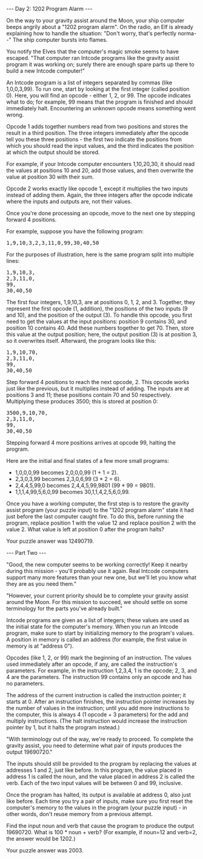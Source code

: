 --- Day 2: 1202 Program Alarm ---

On the way to your gravity assist around the Moon, your ship computer beeps angrily about a "1202 program alarm". On the radio, an 
Elf is already explaining how to handle the situation: "Don't worry, that's perfectly norma--" The ship computer bursts into flames.

You notify the Elves that the computer's magic smoke seems to have escaped. "That computer ran Intcode programs like the gravity 
assist program it was working on; surely there are enough spare parts up there to build a new Intcode computer!"

An Intcode program is a list of integers separated by commas (like 1,0,0,3,99). To run one, start by looking at the first integer 
(called position 0). Here, you will find an opcode - either 1, 2, or 99. The opcode indicates what to do; for example, 99 means 
that the program is finished and should immediately halt. Encountering an unknown opcode means something went wrong.

Opcode 1 adds together numbers read from two positions and stores the result in a third position. The three integers immediately 
after the opcode tell you these three positions - the first two indicate the positions from which you should read the input values, 
and the third indicates the position at which the output should be stored.

For example, if your Intcode computer encounters 1,10,20,30, it should read the values at positions 10 and 20, add those values, 
and then overwrite the value at position 30 with their sum.

Opcode 2 works exactly like opcode 1, except it multiplies the two inputs instead of adding them. Again, the three integers after 
the opcode indicate where the inputs and outputs are, not their values.

Once you're done processing an opcode, move to the next one by stepping forward 4 positions.

For example, suppose you have the following program:
<pre>
1,9,10,3,2,3,11,0,99,30,40,50
</pre>
For the purposes of illustration, here is the same program split into multiple lines:
<pre>
1,9,10,3,
2,3,11,0,
99,
30,40,50
</pre>
The first four integers, 1,9,10,3, are at positions 0, 1, 2, and 3. Together, they represent the first opcode (1, addition), the 
positions of the two inputs (9 and 10), and the position of the output (3). To handle this opcode, you first need to get the values 
at the input positions: position 9 contains 30, and position 10 contains 40. Add these numbers together to get 70. Then, store this 
value at the output position; here, the output position (3) is at position 3, so it overwrites itself. Afterward, the program looks 
like this:
<pre>
1,9,10,70,
2,3,11,0,
99,
30,40,50
</pre>
Step forward 4 positions to reach the next opcode, 2. This opcode works just like the previous, but it multiplies instead of 
adding. The inputs are at positions 3 and 11; these positions contain 70 and 50 respectively. Multiplying these produces 3500; this 
is stored at position 0:
<pre>
3500,9,10,70,
2,3,11,0,
99,
30,40,50
</pre>
Stepping forward 4 more positions arrives at opcode 99, halting the program.

Here are the initial and final states of a few more small programs:

- 1,0,0,0,99 becomes 2,0,0,0,99 (1 + 1 = 2).
- 2,3,0,3,99 becomes 2,3,0,6,99 (3 * 2 = 6).
- 2,4,4,5,99,0 becomes 2,4,4,5,99,9801 (99 * 99 = 9801).
- 1,1,1,4,99,5,6,0,99 becomes 30,1,1,4,2,5,6,0,99.

Once you have a working computer, the first step is to restore the gravity assist program (your puzzle input) to the "1202 program 
alarm" state it had just before the last computer caught fire. To do this, before running the program, replace position 1 with the 
value 12 and replace position 2 with the value 2. What value is left at position 0 after the program halts?

Your puzzle answer was 12490719.

--- Part Two ---

"Good, the new computer seems to be working correctly! Keep it nearby during this mission - you'll probably use it again. Real 
Intcode computers support many more features than your new one, but we'll let you know what they are as you need them."

"However, your current priority should be to complete your gravity assist around the Moon. For this mission to succeed, we should 
settle on some terminology for the parts you've already built."

Intcode programs are given as a list of integers; these values are used as the initial state for the computer's memory. When you 
run an Intcode program, make sure to start by initializing memory to the program's values. A position in memory is called an 
address (for example, the first value in memory is at "address 0").

Opcodes (like 1, 2, or 99) mark the beginning of an instruction. The values used immediately after an opcode, if any, are called 
the instruction's parameters. For example, in the instruction 1,2,3,4, 1 is the opcode; 2, 3, and 4 are the parameters. The 
instruction 99 contains only an opcode and has no parameters.

The address of the current instruction is called the instruction pointer; it starts at 0. After an instruction finishes, the 
instruction pointer increases by the number of values in the instruction; until you add more instructions to the computer, this is 
always 4 (1 opcode + 3 parameters) for the add and multiply instructions. (The halt instruction would increase the instruction 
pointer by 1, but it halts the program instead.)

"With terminology out of the way, we're ready to proceed. To complete the gravity assist, you need to determine what pair of inputs 
produces the output 19690720."

The inputs should still be provided to the program by replacing the values at addresses 1 and 2, just like before. In this program, 
the value placed in address 1 is called the noun, and the value placed in address 2 is called the verb. Each of the two input 
values will be between 0 and 99, inclusive.

Once the program has halted, its output is available at address 0, also just like before. Each time you try a pair of inputs, make 
sure you first reset the computer's memory to the values in the program (your puzzle input) - in other words, don't reuse memory 
from a previous attempt.

Find the input noun and verb that cause the program to produce the output 19690720. What is 100 * noun + verb? (For example, if 
noun=12 and verb=2, the answer would be 1202.)

Your puzzle answer was 2003.
